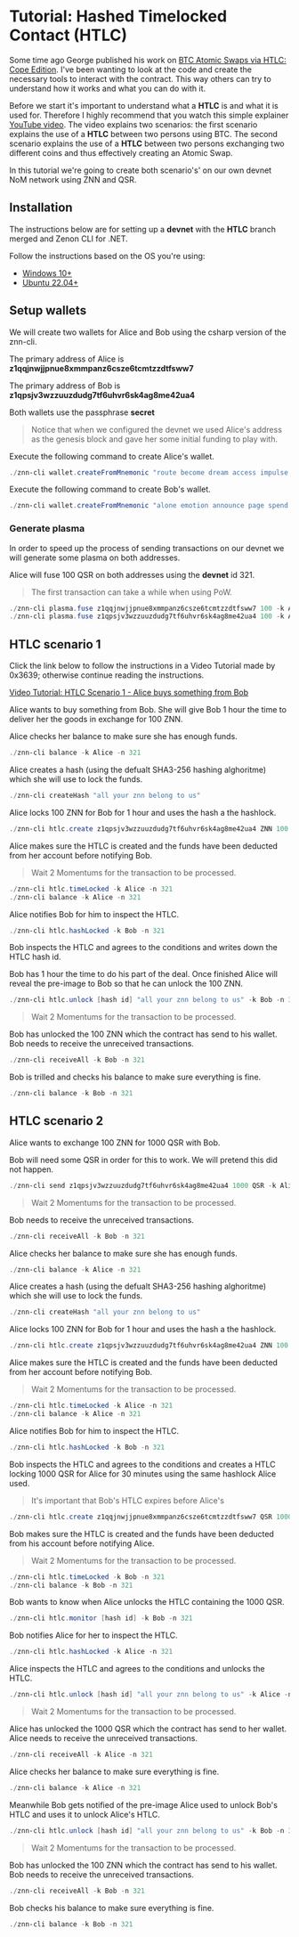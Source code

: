 # Tutorial: Hashed Timelocked Contact (HTLC)

Some time ago George published his work on [BTC Atomic Swaps via HTLC: Cope Edition](https://github.com/Big-Inches-Club-House/bich/discussions/1). I've been wanting to look at the code and create the necessary tools to interact with the contract. This way others can try to understand how it works and what you can do with it.

Before we start it's important to understand what a **HTLC** is and what it is used for. Therefore I highly recommend that you watch this simple explainer [YouTube video](https://www.youtube.com/watch?v=hs79R8kd_70). The video explains two scenarios: the first scenario explains the use of a **HTLC** between two persons using BTC. The second scenario explains the use of a **HTLC** between two persons exchanging two different coins and thus effectively creating an Atomic Swap.

In this tutorial we're going to create both scenario's' on our own devnet NoM network using ZNN and QSR.

## Installation

The instructions below are for setting up a **devnet** with the **HTLC** branch merged and Zenon CLI for .NET.

Follow the instructions based on the OS you're using:

- [Windows 10+](./setup-devnet-win10-x64.md)
- [Ubuntu 22.04+](./setup-devnet-linux-x64.md)

## Setup wallets

We will create two wallets for Alice and Bob using the csharp version of the znn-cli.

The primary address of Alice is **z1qqjnwjjpnue8xmmpanz6csze6tcmtzzdtfsww7**

The primary address of Bob is **z1qpsjv3wzzuuzdudg7tf6uhvr6sk4ag8me42ua4** 

Both wallets use the passphrase **secret**

> Notice that when we configured the devnet we used Alice's address as the genesis block and gave her some initial funding to play with.

Execute the following command to create Alice's wallet.

``` powershell
./znn-cli wallet.createFromMnemonic "route become dream access impulse price inform obtain engage ski believe awful absent pig thing vibrant possible exotic flee pepper marble rural fire fancy" secret Alice
```

Execute the following command to create Bob's wallet.

``` powershell
./znn-cli wallet.createFromMnemonic "alone emotion announce page spend eager middle lucky frame craft junk artefact upper finger drive corn version slot blade picnic festival wealth critic silver" secret Bob
```

### Generate plasma

In order to speed up the process of sending transactions on our devnet we will generate some plasma on both addresses.

Alice will fuse 100 QSR on both addresses using the **devnet** id 321.

> The first transaction can take a while when using PoW.

``` powershell
./znn-cli plasma.fuse z1qqjnwjjpnue8xmmpanz6csze6tcmtzzdtfsww7 100 -k Alice -n 321
./znn-cli plasma.fuse z1qpsjv3wzzuuzdudg7tf6uhvr6sk4ag8me42ua4 100 -k Alice -n 321
```

## HTLC scenario 1

Click the link below to follow the instructions in a Video Tutorial made by 0x3639; otherwise continue reading the instructions.

[Video Tutorial: HTLC Scenario 1 - Alice buys something from Bob](https://youtu.be/UxsQfvUp_c8)

Alice wants to buy something from Bob. She will give Bob 1 hour the time to deliver her the goods in exchange for 100 ZNN.

Alice checks her balance to make sure she has enough funds.

``` powershell
./znn-cli balance -k Alice -n 321
```

Alice creates a hash (using the defualt SHA3-256 hashing alghoritme) which she will use to lock the funds.

``` powershell
./znn-cli createHash "all your znn belong to us"
```

Alice locks 100 ZNN for Bob for 1 hour and uses the hash a the hashlock.

``` powershell
./znn-cli htlc.create z1qpsjv3wzzuuzdudg7tf6uhvr6sk4ag8me42ua4 ZNN 100 3600 de543a6cab8db5bdc086d1720b97b0f097458841cd0264d789350e3b07587f5b -k Alice -n 321
```

Alice makes sure the HTLC is created and the funds have been deducted from her account before notifying Bob.

>  Wait 2 Momentums for the transaction to be processed.

``` powershell
./znn-cli htlc.timeLocked -k Alice -n 321
./znn-cli balance -k Alice -n 321
```

Alice notifies Bob for him to inspect the HTLC.

``` powershell
./znn-cli htlc.hashLocked -k Bob -n 321
```

Bob inspects the HTLC and agrees to the conditions and writes down the HTLC hash id.

Bob has 1 hour the time to do his part of the deal. Once finished Alice will reveal the pre-image to Bob so that he can unlock the 100 ZNN.

``` powershell
./znn-cli htlc.unlock [hash id] "all your znn belong to us" -k Bob -n 321
```

> Wait 2 Momentums for the transaction to be processed.

Bob has unlocked the 100 ZNN which the contract has send to his wallet. Bob needs to receive the unreceived transactions.

``` powershell
./znn-cli receiveAll -k Bob -n 321
```

Bob is trilled and checks his balance to make sure everything is fine.

``` powershell
./znn-cli balance -k Bob -n 321
```

## HTLC scenario 2

Alice wants to exchange 100 ZNN for 1000 QSR with Bob.

Bob will need some QSR in order for this to work. We will pretend this did not happen.

``` powershell
./znn-cli send z1qpsjv3wzzuuzdudg7tf6uhvr6sk4ag8me42ua4 1000 QSR -k Alice -n 321
```

> Wait 2 Momentums for the transaction to be processed.

Bob needs to receive the unreceived transactions.

``` powershell
./znn-cli receiveAll -k Bob -n 321
```

Alice checks her balance to make sure she has enough funds.

``` powershell
./znn-cli balance -k Alice -n 321
```

Alice creates a hash (using the defualt SHA3-256 hashing alghoritme) which she will use to lock the funds.

``` powershell
./znn-cli createHash "all your znn belong to us"
```

Alice locks 100 ZNN for Bob for 1 hour and uses the hash a the hashlock.

``` powershell
./znn-cli htlc.create z1qpsjv3wzzuuzdudg7tf6uhvr6sk4ag8me42ua4 ZNN 100 3600 de543a6cab8db5bdc086d1720b97b0f097458841cd0264d789350e3b07587f5b -k Alice -n 321
```

Alice makes sure the HTLC is created and the funds have been deducted from her account before notifying Bob.

>  Wait 2 Momentums for the transaction to be processed.

``` powershell
./znn-cli htlc.timeLocked -k Alice -n 321
./znn-cli balance -k Alice -n 321
```

Alice notifies Bob for him to inspect the HTLC.

``` powershell
./znn-cli htlc.hashLocked -k Bob -n 321
```

Bob inspects the HTLC and agrees to the conditions and creates a HTLC locking 1000 QSR for Alice for 30 minutes using the same hashlock Alice used.

>  It's important that Bob's HTLC expires before Alice's

``` powershell
./znn-cli htlc.create z1qqjnwjjpnue8xmmpanz6csze6tcmtzzdtfsww7 QSR 1000 1800 de543a6cab8db5bdc086d1720b97b0f097458841cd0264d789350e3b07587f5b -k Bob -n 321
```

Bob makes sure the HTLC is created and the funds have been deducted from his account before notifying Alice.

>  Wait 2 Momentums for the transaction to be processed.

``` powershell
./znn-cli htlc.timeLocked -k Bob -n 321
./znn-cli balance -k Bob -n 321
```

Bob wants to know when Alice unlocks the HTLC containing the 1000 QSR.

``` powershell
./znn-cli htlc.monitor [hash id] -k Bob -n 321
```

Bob notifies Alice for her to inspect the HTLC.

``` powershell
./znn-cli htlc.hashLocked -k Alice -n 321
```

Alice inspects the HTLC and agrees to the conditions and unlocks the HTLC.

``` powershell
./znn-cli htlc.unlock [hash id] "all your znn belong to us" -k Alice -n 321
```

> Wait 2 Momentums for the transaction to be processed.

Alice has unlocked the 1000 QSR which the contract has send to her wallet. Alice needs to receive the unreceived transactions.

``` powershell
./znn-cli receiveAll -k Alice -n 321
```

Alice checks her balance to make sure everything is fine.

``` powershell
./znn-cli balance -k Alice -n 321
```

Meanwhile Bob gets notified of the pre-image Alice used to unlock Bob's HTLC and uses it to unlock Alice's HTLC.

``` powershell
./znn-cli htlc.unlock [hash id] "all your znn belong to us" -k Bob -n 321
```

> Wait 2 Momentums for the transaction to be processed.

Bob has unlocked the 100 ZNN which the contract has send to his wallet. Bob needs to receive the unreceived transactions.

``` powershell
./znn-cli receiveAll -k Bob -n 321
```

Bob checks his balance to make sure everything is fine.

``` powershell
./znn-cli balance -k Bob -n 321
```